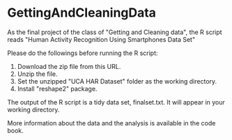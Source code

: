 # GettingAndCleaningData
As the final project of the class of "Getting and Cleaning data", the R script reads "Human Activity Recognition Using Smartphones Data Set"

Please do the followings before running the R script:

1. Download the zip file from this URL.
2. Unzip the file.
3. Set the unzipped "UCA HAR Dataset" folder as the working directory.
4. Install "reshape2" package.


The output of the R script is a tidy data set, finalset.txt. It will appear in your working directory.

More information about the data and the analysis is available in the code book.
